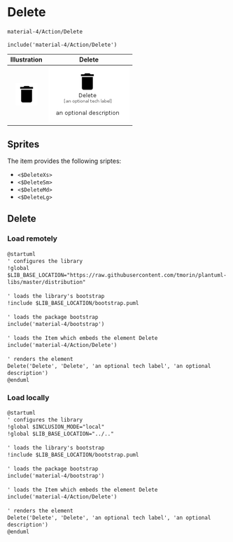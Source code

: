 # Delete


```text
material-4/Action/Delete
```

```text
include('material-4/Action/Delete')
```



| Illustration | Delete |
| :---: | :---: |
| ![illustration for Illustration](../../material-4/Action/Delete.png) | ![illustration for Delete](../../material-4/Action/Delete.Local.png) |



## Sprites
The item provides the following sriptes:

- `<$DeleteXs>`
- `<$DeleteSm>`
- `<$DeleteMd>`
- `<$DeleteLg>`





## Delete

### Load remotely
```plantuml
@startuml
' configures the library
!global $LIB_BASE_LOCATION="https://raw.githubusercontent.com/tmorin/plantuml-libs/master/distribution"

' loads the library's bootstrap
!include $LIB_BASE_LOCATION/bootstrap.puml

' loads the package bootstrap
include('material-4/bootstrap')

' loads the Item which embeds the element Delete
include('material-4/Action/Delete')

' renders the element
Delete('Delete', 'Delete', 'an optional tech label', 'an optional description')
@enduml
```

### Load locally
```plantuml
@startuml
' configures the library
!global $INCLUSION_MODE="local"
!global $LIB_BASE_LOCATION="../.."

' loads the library's bootstrap
!include $LIB_BASE_LOCATION/bootstrap.puml

' loads the package bootstrap
include('material-4/bootstrap')

' loads the Item which embeds the element Delete
include('material-4/Action/Delete')

' renders the element
Delete('Delete', 'Delete', 'an optional tech label', 'an optional description')
@enduml
```

